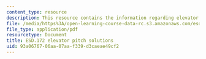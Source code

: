 ```yaml
---
content_type: resource
description: This resource contains the information regarding elevator pitch solutions.
file: /media/https%3A/open-learning-course-data-rc.s3.amazonaws.com/esd-172j-x-prize-workshop-grand-challenges-in-energy-fall-2009/93a0676706aa07aaf339d3caeae49cf2_MITESD_172JF09_pitch_sol.pdf
file_type: application/pdf
resourcetype: Document
title: ESD.172 elevator pitch solutions
uid: 93a06767-06aa-07aa-f339-d3caeae49cf2
---
```

